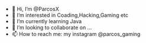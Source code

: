 - 👋 Hi, I’m @ParcosX
- 👀 I’m interested in Coading,Hacking,Gaming etc
- 🌱 I’m currently learning Java
- 💞️ I’m looking to collaborate on ...
- 📫 How to reach me: my instagram @parcos_gaming

<!---
ParcosX/ParcosX is a ✨ special ✨ repository because its `README.md` (this file) appears on your GitHub profile.
You can click the Preview link to take a look at your changes.
--->
